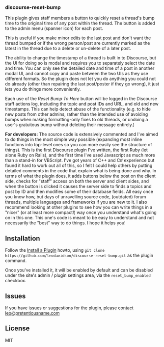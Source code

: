 ### discourse-reset-bump

This plugin gives staff members a button to quickly reset a thread's bump time to the
original time of any post within the thread. The button is added to the admin menu
(spanner icon) for each post.

This is useful if you make minor edits to the last post and don't want the thread bumped
or if the wrong person/post are currently marked as the latest in the thread due to
a delete or un-delete of a later post.

The ability to change the timestamp of a thread is built in to Discourse, but the UI for
doing so is modal and requires you to separately select the date and time. You can only
see the detailed date and time of a post in another modal UI, and cannot copy and paste
between the two UIs as they use different formats. So the plugin does not let you do
anything you could not do already (other than repairing the last post/poster if they go
wrong), it just lets you do things more conveniently.

Each use of the *Reset Bump To Here* button will be logged in the Discourse staff actions
log, including the topic and post IDs and URL, and old and new timestamps. This can help
detect abuse of the functionality (e.g. to hide new posts from other admins, rather than
the intended use of avoiding bumps when making formatting-only fixes to old threads, or
undoing a user's gratuitous bump without deleting their message entirely.)

**For developers:** The source code is extensively commented and I've aimed to do things
in the most simple way possible (expanding most inline functions into top-level ones so
you can more easily see the structure of things). This is the first Discourse plugin I've
written, the first Ruby (let alone Ruby on Rails), and the first time I've used Javascript
as much more than a stand-in for VBScript. I've got years of C++ and C# experience but
found it hard to work out all of this, so I felt I could help others by putting detailed
comments in the code that explain what is being done and why. In terms of what the plugin
does, it adds buttons below the post on the client side, checks for "staff" access on
both the server and client sides, and when the button is clicked it causes the server side
to finds a topics and post by ID and then modifies some of their database fields. All easy
once you know how, but days of unravelling source code, (outdated) forum threads, multiple
languages and frameworks if you are new to it. I also recommend looking at other plugins
to see how you can write things in a "nicer" (or at least more compact!) way once you
understand what's going on in this one. This one's code is meant to be easy to understand
and not necessarily the "best" way to do things. I hope it helps you!

## Installation

Follow the [Install a Plugin](https://meta.discourse.org/t/install-a-plugin/19157) howto, using
`git clone https://github.com/leodavidson/discourse-reset-bump.git` as the plugin command.

Once you've installed it, it will be enabled by default and can be disabled under the
site's admin / plugin settings area, via the `reset_bump_enabled` checkbox.

## Issues

If you have issues or suggestions for the plugin, please contact leo@pretentiousname.com

## License

MIT
